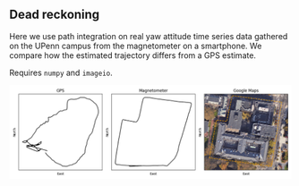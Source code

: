 ## Dead reckoning

Here we use path integration on real yaw attitude
time series data gathered on the UPenn campus
from the magnetometer on a smartphone. We
compare how the estimated trajectory differs
from a GPS estimate.

Requires `numpy` and `imageio`.

![Dead reckoning](./dead-reckoning.png)
